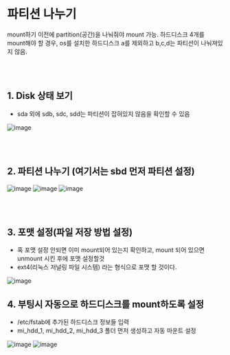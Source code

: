 # 파티션 나누기 
mount하기 이전에 partition(공간)을 나눠줘야 mount 가능. 하드디스크 4개를 mount해야 할 경우,
os를 설치한 하드디스크 a를 제외하고 b,c,d는 파티션이 나눠져있지 않음. 

<br/><br/>
## 1. Disk 상태 보기
- sda 외에 sdb, sdc, sdd는 파티션이 잡혀있지 않음을 확인할 수 있음


![image](https://user-images.githubusercontent.com/44438752/62207187-7fc89f00-b3ce-11e9-990b-9e4f9d6a5058.png)

<br/><br/>
## 2. 파티션 나누기 (여기서는 sbd 먼저 파티션 설정)


![image](https://user-images.githubusercontent.com/44438752/62207237-9969e680-b3ce-11e9-93a7-98bbc789cc45.png)
![image](https://user-images.githubusercontent.com/44438752/62207109-47c15c00-b3ce-11e9-96ae-36c764603e14.png)
![image](https://user-images.githubusercontent.com/44438752/62207270-ae467a00-b3ce-11e9-83d7-c1f50fae7ae3.png)

<br/><br/>
## 3. 포맷 설정(파일 저장 방법 설정)
- 혹 포맷 설정 안되면 이미 mount되어 있는지 확인하고, mount 되어 있으면 unmount 시킨 후에 포맷 설정할것
- ext4(리눅스 저널링 파일 시스템) 라는 형식으로 포맷 할 것이다.


![image](https://user-images.githubusercontent.com/44438752/62207320-cf0ecf80-b3ce-11e9-90fa-9a67f2ae8f47.png)

## 4. 부팅시 자동으로 하드디스크를 mount하도록 설정
- /etc/fstab에 추가된 하드디스크 정보들 입력
- mi_hdd_1, mi_hdd_2, mi_hdd_3 폴더 먼저 생성하고 자동 마운트 설정

![image](https://user-images.githubusercontent.com/44438752/62207458-2614a480-b3cf-11e9-911f-5ec428990a28.png)
![image](https://user-images.githubusercontent.com/44438752/62207471-2ca31c00-b3cf-11e9-9858-a6ca4e648453.png)
